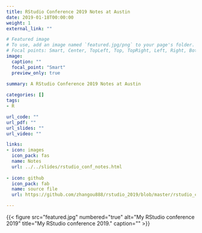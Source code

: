 ```yaml
---
title: RStudio Conference 2019 Notes at Austin
date: 2019-01-18T00:00:00
weight: 1
external_link: ""

# Featured image
# To use, add an image named `featured.jpg/png` to your page's folder.
# Focal points: Smart, Center, TopLeft, Top, TopRight, Left, Right, BottomLeft, Bottom, BottomRight.
image:
  caption: ""
  focal_point: "Smart"
  preview_only: true
  
summary: A RStudio Conference 2019 Notes at Austin 

categories: []
tags:
- R

url_code: ""
url_pdf: ""
url_slides: ""
url_video: ""

links:
- icon: images
  icon_pack: fas
  name: Notes
  url: ../../slides/rstudio_conf_notes.html
  
- icon: github
  icon_pack: fab
  name: source file
  url: https://github.com/zhangou888/rstudio_2019/blob/master/rstudio_conf_notes.Rmd

---
```



{{< figure src="featured.jpg" numbered="true" alt="My RStudio conference 2019" title="My RStudio conference 2019."
caption="" >}}
